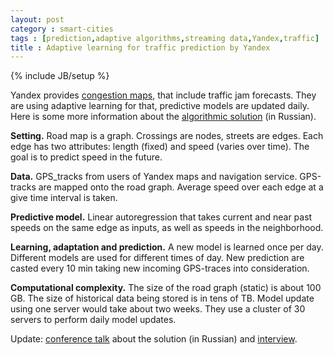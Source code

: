 ```yaml
---
layout: post
category : smart-cities
tags : [prediction,adaptive algorithms,streaming data,Yandex,traffic]
title : Adaptive learning for traffic prediction by Yandex
---
```

{% include JB/setup %}

Yandex provides [congestion maps](http://maps.yandex.ru/traffic), that include traffic jam forecasts. They are using adaptive learning for that, predictive models are updated daily. Here is some more information about the [algorithmic solution](http://habrahabr.ru/company/yandex/blog/153631/) (in Russian). 

**Setting.** Road map is a graph. Crossings are nodes, streets are edges. Each edge has two attributes: length (fixed) and speed (varies over time). The goal is to predict speed in the future. 

**Data.** GPS_tracks from users of Yandex maps and navigation service. GPS-tracks are mapped onto the road graph. Average speed over each edge at a give time interval is taken.

**Predictive model.** Linear autoregression that takes current and near past speeds on the same edge as inputs, as well as speeds in the neighborhood. 

**Learning, adaptation and prediction.** A new model is learned once per day. Different models are used for different times of day. New prediction are casted every 10 min taking new incoming GPS-traces into consideration. 

**Computational complexity.** The size of the road graph (static) is about 100 GB. The size of historical data being stored is in tens of TB. Model update using one server would take about two weeks. They use a cluster of 30 servers to perform daily model updates.

Update: [conference talk](http://tech.yandex.ru/events/yac/2012/talks/382/) about the solution (in Russian) and [interview](http://lenta.ru/articles/2012/12/18/yndx/).